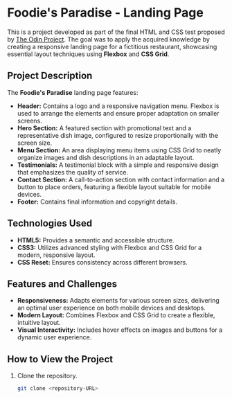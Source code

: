# Foodie's Paradise - Landing Page

This is a project developed as part of the final HTML and CSS test proposed by [The Odin Project](https://www.theodinproject.com/). The goal was to apply the acquired knowledge by creating a responsive landing page for a fictitious restaurant, showcasing essential layout techniques using **Flexbox** and **CSS Grid**.

## Project Description

The **Foodie's Paradise** landing page features:

- **Header:** Contains a logo and a responsive navigation menu. Flexbox is used to arrange the elements and ensure proper adaptation on smaller screens.
- **Hero Section:** A featured section with promotional text and a representative dish image, configured to resize proportionally with the screen size.
- **Menu Section:** An area displaying menu items using CSS Grid to neatly organize images and dish descriptions in an adaptable layout.
- **Testimonials:** A testimonial block with a simple and responsive design that emphasizes the quality of service.
- **Contact Section:** A call-to-action section with contact information and a button to place orders, featuring a flexible layout suitable for mobile devices.
- **Footer:** Contains final information and copyright details.

## Technologies Used

- **HTML5:** Provides a semantic and accessible structure.
- **CSS3:** Utilizes advanced styling with Flexbox and CSS Grid for a modern, responsive layout.
- **CSS Reset:** Ensures consistency across different browsers.

## Features and Challenges

- **Responsiveness:** Adapts elements for various screen sizes, delivering an optimal user experience on both mobile devices and desktops.
- **Modern Layout:** Combines Flexbox and CSS Grid to create a flexible, intuitive layout.
- **Visual Interactivity:** Includes hover effects on images and buttons for a dynamic user experience.

## How to View the Project

1. Clone the repository.

   ```bash
   git clone <repository-URL>
